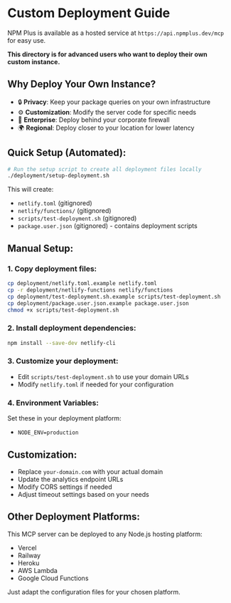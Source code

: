 # Custom Deployment Guide

NPM Plus is available as a hosted service at `https://api.npmplus.dev/mcp` for easy use.

**This directory is for advanced users who want to deploy their own custom instance.**

## Why Deploy Your Own Instance?

- 🔒 **Privacy**: Keep your package queries on your own infrastructure
- ⚙️ **Customization**: Modify the server code for specific needs
- 🏢 **Enterprise**: Deploy behind your corporate firewall
- 🌍 **Regional**: Deploy closer to your location for lower latency

## Quick Setup (Automated):

```bash
# Run the setup script to create all deployment files locally
./deployment/setup-deployment.sh
```

This will create:
- `netlify.toml` (gitignored)
- `netlify/functions/` (gitignored)  
- `scripts/test-deployment.sh` (gitignored)
- `package.user.json` (gitignored) - contains deployment scripts

## Manual Setup:

### 1. Copy deployment files:
```bash
cp deployment/netlify.toml.example netlify.toml
cp -r deployment/netlify-functions netlify/functions
cp deployment/test-deployment.sh.example scripts/test-deployment.sh
cp deployment/package.user.json.example package.user.json
chmod +x scripts/test-deployment.sh
```

### 2. Install deployment dependencies:
```bash
npm install --save-dev netlify-cli
```

### 3. Customize your deployment:
- Edit `scripts/test-deployment.sh` to use your domain URLs
- Modify `netlify.toml` if needed for your configuration

### 4. Environment Variables:
Set these in your deployment platform:
- `NODE_ENV=production`

## Customization:

- Replace `your-domain.com` with your actual domain
- Update the analytics endpoint URLs
- Modify CORS settings if needed
- Adjust timeout settings based on your needs

## Other Deployment Platforms:

This MCP server can be deployed to any Node.js hosting platform:
- Vercel
- Railway
- Heroku
- AWS Lambda
- Google Cloud Functions

Just adapt the configuration files for your chosen platform.